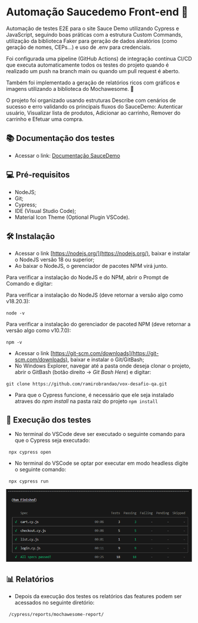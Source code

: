# Automação Saucedemo Front-end 🤖

Automação de testes E2E para o site Sauce Demo utilizando Cypress e JavaScript, seguindo boas práticas com a estrutura Custom Commands, utilização da biblioteca Faker para geração de dados aleatórios (como geração de nomes, CEPs...) e uso de .env para credenciais.

Foi configurada uma pipeline (GitHub Actions) de integração contínua CI/CD que executa automaticamente todos os testes do projeto quando é realizado um push na branch main ou quando um pull request é aberto.

Também foi implementado a geração de relatórios ricos com gráficos e imagens utilizando a biblioteca do Mochawesome. 🚀

O projeto foi organizado usando estruturas Describe com cenários de sucesso e erro validando os principais fluxos do SauceDemo: Autenticar usuário, Visualizar lista de produtos, Adicionar ao carrinho, Remover do carrinho e Efetuar uma compra.

## 📚 Documentação dos testes

- Acessar o link: [Documentação SauceDemo](https://github.com/ramirobrandao/saucedemo-e2e-qa/blob/main/cypress/docs/Documenta%C3%A7%C3%A3o%20SwagLabs.pdf)

## 💻 Pré-requisitos

- NodeJS;
- Git;
- Cypress;
- IDE (Visual Studio Code);
- Material Icon Theme (Optional Plugin VSCode).

## 🛠️ Instalação
- Acessar o link [https://nodejs.org/](https://nodejs.org/), baixar e instalar o NodeJS versão 18 ou superior;
- Ao baixar o NodeJS, o gerenciador de pacotes NPM virá junto. 

Para verificar a instalação do NodeJS e do NPM, abrir o Prompt de Comando e digitar:

Para verificar a instalação do NodeJS (deve retornar a versão algo como v18.20.3):

``node -v `` 

Para verificar a instalação do gerenciador de pacoted NPM (deve retornar a versão algo como v10.7.0):

``npm -v ``
- Acessar o link [https://git-scm.com/downloads](https://git-scm.com/downloads), baixar e instalar o Git/GitBash;
 - No Windows Explorer, navegar até a pasta onde deseja clonar o projeto, abrir o GitBash (botão direito -> *Git Bash Here*) e digitar:

``git clone https://github.com/ramirobrandao/vox-desafio-qa.git ``
 - Para que o Cypress funcione, é necessário que ele seja instalado atraves do *npm install* na pasta raiz do projeto
``npm install``

## 🚀 Execução dos testes

- No terminal do VSCode deve ser executado o seguinte comando para que o Cypress seja executado:

`` npx cypress open``

- No terminal do VSCode se optar por executar em modo headless digite o seguinte comando: 

`` npx cypress run``

![alt text](https://github.com/ramirobrandao/saucedemo-e2e-qa/blob/main/cypress/docs/image.png)

## 📊 Relatórios 

- Depois da execução dos testes os relatórios das features podem ser acessados no seguinte diretório:

`` /cypress/reports/mochawesome-report/``